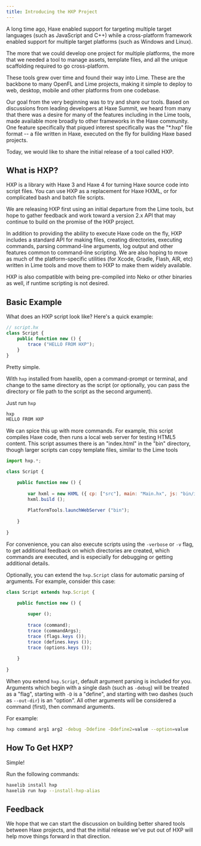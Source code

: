 ```yaml
---
title: Introducing the HXP Project
---
```


A long time ago, Haxe enabled support for targeting multiple target languages (such as JavaScript and C++) while a cross-platform framework enabled support for multiple target platforms (such as Windows and Linux).

The more that we could develop one project for multiple platforms, the more that we needed a tool to manage assets, template files, and all the unique scaffolding required to go cross-platform.

These tools grew over time and found their way into Lime. These are the backbone to many OpenFL and Lime projects, making it simple to deploy to web, desktop, mobile and other platforms from one codebase.

Our goal from the very beginning was to try and share our tools. Based on discussions from leading developers at Haxe Summit, we heard from many that there was a desire for many of the features including in the Lime tools, made available more broadly to other frameworks in the Haxe community. One feature specifically that piqued interest specifically was the "*.hxp" file format -- a file written in Haxe, executed on the fly for building Haxe based projects.

Today, we would like to share the initial release of a tool called HXP.

## What is HXP?

HXP is a library with Haxe 3 and Haxe 4 for turning Haxe source code into script files. You can use HXP as a replacement for Haxe HXML, or for complicated bash and batch file scripts.

We are releasing HXP first using an initial departure from the Lime tools, but hope to gather feedback and work toward a version 2.x API that may continue to build on the promise of the HXP project.

In addition to providing the ability to execute Haxe code on the fly, HXP includes a standard API for making files, creating directories, executing commands, parsing command-line arguments, log output and other features common to command-line scripting. We are also hoping to move as much of the platform-specific utilities (for Xcode, Gradle, Flash, AIR, etc) written in Lime tools and move them to HXP to make them widely available.

HXP is also compatible with being pre-compiled into Neko or other binaries as well, if runtime scripting is not desired.

## Basic Example

What does an HXP script look like? Here's a quick example:

```js
// script.hx
class Script {
	public function new () {
		trace ("HELLO FROM HXP");
	}
}
```

Pretty simple.

With `hxp` installed from haxelib, open a command-prompt or terminal, and change to the same directory as the script (or optionally, you can pass the directory or file path to the script as the second argument).

Just run `hxp`

```bash
hxp
HELLO FROM HXP
```

We can spice this up with more commands. For example, this script compiles Haxe code, then runs a local web server for testing HTML5 content. This script assumes there is an "index.html" in the "bin" directory, though larger scripts can copy template files, similar to the Lime tools

```js
import hxp.*;

class Script {

    public function new () {
    
        var hxml = new HXML ({ cp: ["src"], main: "Main.hx", js: "bin/index.js" });
        hxml.build ();
		
        PlatformTools.launchWebServer ("bin");
        
    }
    
}
```

For convenience, you can also execute scripts using the `-verbose` or `-v` flag, to get additional feedback on which directories are created, which commands are executed, and is especially for debugging or getting additional details.

Optionally, you can extend the `hxp.Script` class for automatic parsing of arguments. For example, consider this case:

```js
class Script extends hxp.Script {

    public function new () {
    
        super ();
        
        trace (command);
        trace (commandArgs);
        trace (flags.keys ());
        trace (defines.keys ());
        trace (options.keys ());
        
    }
    
}
```

When you extend `hxp.Script`, default argument parsing is included for you. Arguments which begin with a single dash (such as `-debug`) will be treated as a "flag", starting with `-D` is a "define", and starting with two dashes (such as `--out-dir`) is an "option". All other arguments will be considered a command (first), then command arguments.

For example:

```bash
hxp command arg1 arg2 -debug -Ddefine -Ddefine2=value --option=value
```

## How To Get HXP?

Simple!

Run the following commands:

```bash
haxelib install hxp
haxelib run hxp --install-hxp-alias
```

## Feedback

We hope that we can start the discussion on building better shared tools between Haxe projects, and that the initial release we've put out of HXP will help move things forward in that direction.
